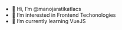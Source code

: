 - 👋 Hi, I’m @manojaratikatlacs
- 👀 I’m interested in Frontend Techonologies
- 🌱 I’m currently learning VueJS
<!---
manojaratikatlacs/manojaratikatlacs is a ✨ special ✨ repository because its `README.md` (this file) appears on your GitHub profile.
You can click the Preview link to take a look at your changes.
--->
